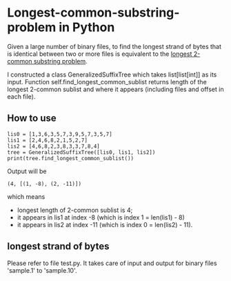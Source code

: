 Longest-common-substring-problem in Python
================================

Given a large number of binary files, to find the longest strand of bytes that is identical between two or more files is equivalent to the [longest 2-common substring problem](https://en.wikipedia.org/wiki/Longest_common_substring_problem).

I constructed a class GeneralizedSuffixTree which takes list[list[int]] as its input. Function self.find_longest_common_sublist returns length of the longest 2-common sublist and where it appears (including files and offset in each file).

How to use
----------

	lis0 = [1,3,6,3,5,7,3,9,5,7,3,5,7]
	lis1 = [2,4,6,8,2,1,5,2,7]
	lis2 = [4,6,8,2,3,8,3,3,7,8,4]
	tree = GeneralizedSuffixTree([lis0, lis1, lis2])
	print(tree.find_longest_common_sublist())
	
Output will be

	(4, [(1, -8), (2, -11)])
	
which means
- longest length of 2-common sublist is 4;
- it appears in lis1 at index -8 (which is index 1 = len(lis1) - 8)
- it appears in lis2 at index -11 (which is index 0 = len(lis2) - 11).

longest strand of bytes
----------

Please refer to file test.py.
It takes care of input and output for binary files 'sample.1' to 'sample.10'.
